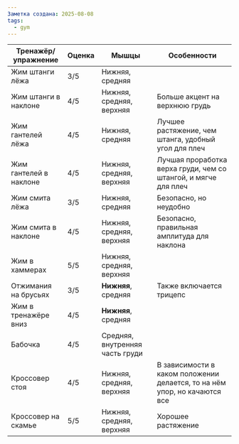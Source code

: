 ```yaml
---
Заметка создана: 2025-08-08
tags:
  - gym
---
```


| Тренажёр/упражнение    | Оценка | Мышцы                           | Особенности                                                               |
| ---------------------- | ------ | ------------------------------- | ------------------------------------------------------------------------- |
| Жим штанги лёжа        | 3/5    | Нижняя, средняя                 |                                                                           |
| Жим штанги в наклоне   | 4/5    | Нижняя, средняя, верхняя        | Больше акцент на верхнюю грудь                                            |
| Жим гантелей лёжа      | 4/5    | Нижняя, средняя                 | Лучшее растяжение, чем штанга, удобный угол для плеч                      |
| Жим гантелей в наклоне | 4/5    | Нижняя, средняя, верхняя        | Лучшая проработка верха груди, чем со штангой, и мягче для плеч           |
| Жим смита лёжа         | 3/5    | Нижняя, средняя                 | Безопасно, но неудобно                                                    |
| Жим смита в наклоне    | 4/5    | Нижняя, средняя, верхняя        | Безопасно, правильная амплитуда для наклона                               |
| Жим в хаммерах         | 5/5    | Нижняя, средняя, верхняя        |                                                                           |
| Отжимания на брусьях   | 3/5    | **Нижняя**, средняя             | Также включается трицепс                                                  |
| Жим в тренажёре вниз   | 4/5    | **Нижняя**, средняя             |                                                                           |
| Бабочка                | 4/5    | Средняя, внутренняя часть груди |                                                                           |
| Кроссовер стоя         | 4/5    | Нижняя, средняя, верхняя        | В зависимости в каком положении делается, то на нём упор, но качаются все |
| Кроссовер на скамье    | 5/5    | Нижняя, средняя, верхняя        | Хорошее растяжение                                                        |
